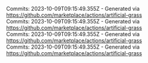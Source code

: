 Commits: 2023-10-09T09:15:49.355Z - Generated via https://github.com/marketplace/actions/artificial-grass
<br>
Commits: 2023-10-09T09:15:49.355Z - Generated via https://github.com/marketplace/actions/artificial-grass
<br>
Commits: 2023-10-09T09:15:49.355Z - Generated via https://github.com/marketplace/actions/artificial-grass
<br>
Commits: 2023-10-09T09:15:49.355Z - Generated via https://github.com/marketplace/actions/artificial-grass
<br>
